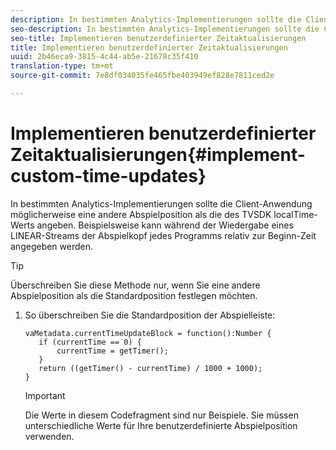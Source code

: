 ```yaml
---
description: In bestimmten Analytics-Implementierungen sollte die Client-Anwendung möglicherweise eine andere Abspielposition als die des TVSDK localTime-Werts angeben. Beispielsweise kann während der Wiedergabe eines LINEAR-Streams der Abspielkopf jedes Programms relativ zur Beginn-Zeit angegeben werden.
seo-description: In bestimmten Analytics-Implementierungen sollte die Client-Anwendung möglicherweise eine andere Abspielposition als die des TVSDK localTime-Werts angeben. Beispielsweise kann während der Wiedergabe eines LINEAR-Streams der Abspielkopf jedes Programms relativ zur Beginn-Zeit angegeben werden.
seo-title: Implementieren benutzerdefinierter Zeitaktualisierungen
title: Implementieren benutzerdefinierter Zeitaktualisierungen
uuid: 2b46eca9-3815-4c44-ab5e-21678c35f410
translation-type: tm+mt
source-git-commit: 7e8df034035fe465fbe403949ef828e7811ced2e

---
```



# Implementieren benutzerdefinierter Zeitaktualisierungen{#implement-custom-time-updates}

In bestimmten Analytics-Implementierungen sollte die Client-Anwendung möglicherweise eine andere Abspielposition als die des TVSDK localTime-Werts angeben. Beispielsweise kann während der Wiedergabe eines LINEAR-Streams der Abspielkopf jedes Programms relativ zur Beginn-Zeit angegeben werden.

>[!TIP]
>
>Überschreiben Sie diese Methode nur, wenn Sie eine andere Abspielposition als die Standardposition festlegen möchten.

1. So überschreiben Sie die Standardposition der Abspielleiste:

   ```
   vaMetadata.currentTimeUpdateBlock = function():Number { 
      if (currentTime == 0) { 
          currentTime = getTimer(); 
      } 
      return ((getTimer() - currentTime) / 1000 + 1000); 
   }
   ```

   >[!IMPORTANT]
   >
   >Die Werte in diesem Codefragment sind nur Beispiele. Sie müssen unterschiedliche Werte für Ihre benutzerdefinierte Abspielposition verwenden.

